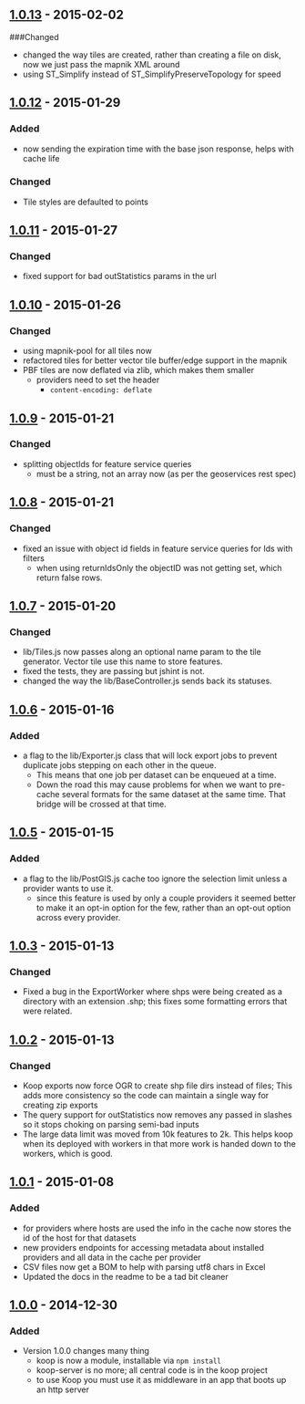
## [1.0.13](https://github.com/Esri/koop/releases/tag/v1.0.13) - 2015-02-02
###Changed 
- changed the way tiles are created, rather than creating a file on disk, now we just pass the mapnik XML around 
- using ST_Simplify instead of ST_SimplifyPreserveTopology for speed 

## [1.0.12](https://github.com/Esri/koop/releases/tag/v1.0.12) - 2015-01-29
### Added
- now sending the expiration time with the base json response, helps with cache life
### Changed 
- Tile styles are defaulted to points

## [1.0.11](https://github.com/Esri/koop/releases/tag/v1.0.11) - 2015-01-27
### Changed
- fixed support for bad outStatistics params in the url

## [1.0.10](https://github.com/Esri/koop/releases/tag/v1.0.10) - 2015-01-26
### Changed
- using mapnik-pool for all tiles now
- refactored tiles for better vector tile buffer/edge support in the mapnik
- PBF tiles are now deflated via zlib, which makes them smaller
  - providers need to set the header
    - `content-encoding: deflate`

## [1.0.9](https://github.com/Esri/koop/releases/tag/v1.0.9) - 2015-01-21
### Changed
- splitting objectIds for feature service queries
  - must be a string, not an array now (as per the geoservices rest spec)

## [1.0.8](https://github.com/Esri/koop/releases/tag/v1.0.8) - 2015-01-21
### Changed
- fixed an issue with object id fields in feature service queries for Ids with filters
  - when using returnIdsOnly the objectID was not getting set, which return false rows. 

## [1.0.7](https://github.com/Esri/koop/releases/tag/v1.0.7) - 2015-01-20
### Changed 
- lib/Tiles.js now passes along an optional name param to the tile generator. Vector tile use this name to store features. 
- fixed the tests, they are passing but jshint is not. 
- changed the way the lib/BaseController.js sends back its statuses. 

## [1.0.6](https://github.com/Esri/koop/releases/tag/v1.0.6) - 2015-01-16
### Added
- a flag to the lib/Exporter.js class that will lock export jobs to prevent duplicate jobs stepping on each other in the queue. 
  - This means that one job per dataset can be enqueued at a time. 
  - Down the road this may cause problems for when we want to pre-cache several formats for the same dataset at the same time. That bridge will be crossed at that time.  

## [1.0.5](https://github.com/Esri/koop/releases/tag/v1.0.5) - 2015-01-15
### Added 
- a flag to the lib/PostGIS.js cache too ignore the selection limit unless a provider wants to use it.
  - since this feature is used by only a couple providers it seemed better to make it an opt-in option for the few, rather than an opt-out option across every provider.  

## [1.0.3](https://github.com/Esri/koop/releases/tag/v1.0.3) - 2015-01-13
### Changed
- Fixed a bug in the ExportWorker where shps were being created as a directory with an extension .shp; this fixes some formatting errors that were related. 

## [1.0.2](https://github.com/Esri/koop/releases/tag/v1.0.2) - 2015-01-13
### Changed
- Koop exports now force OGR to create shp file dirs instead of files; This adds more consistency so the code can maintain a single way for creating zip exports
- The query support for outStatistics now removes any passed in slashes so it stops choking on parsing semi-bad inputs
- The large data limit was moved from 10k features to 2k. This helps koop when its deployed with workers in that more work is handed down to the workers, which is good. 


## [1.0.1](https://github.com/Esri/koop/releases/tag/1.0.1) - 2015-01-08
### Added
- for providers where hosts are used the info in the cache now stores the id of the host for that datasets
- new providers endpoints for accessing metadata about installed providers and all data in the cache per provider
- CSV files now get a BOM to help with parsing utf8 chars in Excel
- Updated the docs in the readme to be a tad bit cleaner

## [1.0.0](https://github.com/Esri/koop/releases/tag/1.0.0) - 2014-12-30
### Added
- Version 1.0.0 changes many thing
  - koop is now a module, installable via `npm install`
  - koop-server is no more; all central code is in the koop project
  - to use Koop you must use it as middleware in an app that boots up an http server 
